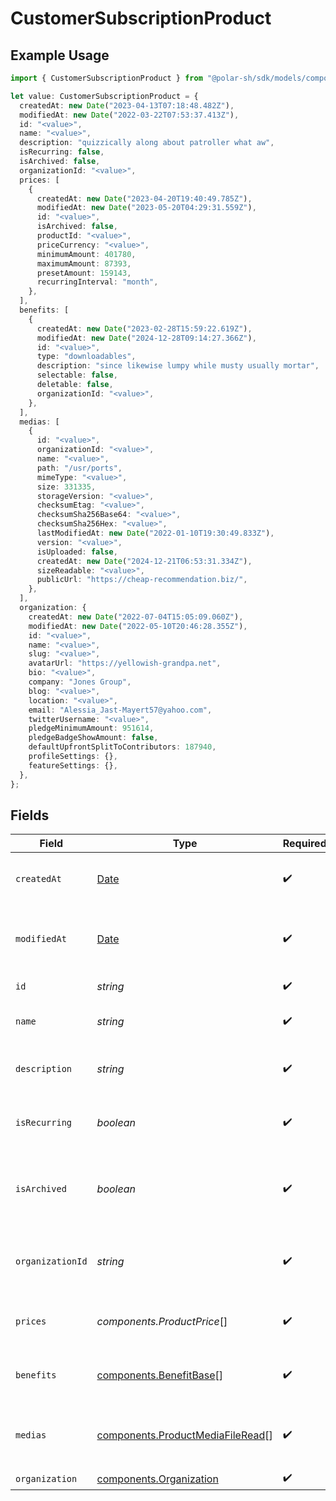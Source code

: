 # CustomerSubscriptionProduct

## Example Usage

```typescript
import { CustomerSubscriptionProduct } from "@polar-sh/sdk/models/components";

let value: CustomerSubscriptionProduct = {
  createdAt: new Date("2023-04-13T07:18:48.482Z"),
  modifiedAt: new Date("2022-03-22T07:53:37.413Z"),
  id: "<value>",
  name: "<value>",
  description: "quizzically along about patroller what aw",
  isRecurring: false,
  isArchived: false,
  organizationId: "<value>",
  prices: [
    {
      createdAt: new Date("2023-04-20T19:40:49.785Z"),
      modifiedAt: new Date("2023-05-20T04:29:31.559Z"),
      id: "<value>",
      isArchived: false,
      productId: "<value>",
      priceCurrency: "<value>",
      minimumAmount: 401780,
      maximumAmount: 87393,
      presetAmount: 159143,
      recurringInterval: "month",
    },
  ],
  benefits: [
    {
      createdAt: new Date("2023-02-28T15:59:22.619Z"),
      modifiedAt: new Date("2024-12-28T09:14:27.366Z"),
      id: "<value>",
      type: "downloadables",
      description: "since likewise lumpy while musty usually mortar",
      selectable: false,
      deletable: false,
      organizationId: "<value>",
    },
  ],
  medias: [
    {
      id: "<value>",
      organizationId: "<value>",
      name: "<value>",
      path: "/usr/ports",
      mimeType: "<value>",
      size: 331335,
      storageVersion: "<value>",
      checksumEtag: "<value>",
      checksumSha256Base64: "<value>",
      checksumSha256Hex: "<value>",
      lastModifiedAt: new Date("2022-01-10T19:30:49.833Z"),
      version: "<value>",
      isUploaded: false,
      createdAt: new Date("2024-12-21T06:53:31.334Z"),
      sizeReadable: "<value>",
      publicUrl: "https://cheap-recommendation.biz/",
    },
  ],
  organization: {
    createdAt: new Date("2022-07-04T15:05:09.060Z"),
    modifiedAt: new Date("2022-05-10T20:46:28.355Z"),
    id: "<value>",
    name: "<value>",
    slug: "<value>",
    avatarUrl: "https://yellowish-grandpa.net",
    bio: "<value>",
    company: "Jones Group",
    blog: "<value>",
    location: "<value>",
    email: "Alessia_Jast-Mayert57@yahoo.com",
    twitterUsername: "<value>",
    pledgeMinimumAmount: 951614,
    pledgeBadgeShowAmount: false,
    defaultUpfrontSplitToContributors: 187940,
    profileSettings: {},
    featureSettings: {},
  },
};
```

## Fields

| Field                                                                                         | Type                                                                                          | Required                                                                                      | Description                                                                                   |
| --------------------------------------------------------------------------------------------- | --------------------------------------------------------------------------------------------- | --------------------------------------------------------------------------------------------- | --------------------------------------------------------------------------------------------- |
| `createdAt`                                                                                   | [Date](https://developer.mozilla.org/en-US/docs/Web/JavaScript/Reference/Global_Objects/Date) | :heavy_check_mark:                                                                            | Creation timestamp of the object.                                                             |
| `modifiedAt`                                                                                  | [Date](https://developer.mozilla.org/en-US/docs/Web/JavaScript/Reference/Global_Objects/Date) | :heavy_check_mark:                                                                            | Last modification timestamp of the object.                                                    |
| `id`                                                                                          | *string*                                                                                      | :heavy_check_mark:                                                                            | The ID of the product.                                                                        |
| `name`                                                                                        | *string*                                                                                      | :heavy_check_mark:                                                                            | The name of the product.                                                                      |
| `description`                                                                                 | *string*                                                                                      | :heavy_check_mark:                                                                            | The description of the product.                                                               |
| `isRecurring`                                                                                 | *boolean*                                                                                     | :heavy_check_mark:                                                                            | Whether the product is a subscription tier.                                                   |
| `isArchived`                                                                                  | *boolean*                                                                                     | :heavy_check_mark:                                                                            | Whether the product is archived and no longer available.                                      |
| `organizationId`                                                                              | *string*                                                                                      | :heavy_check_mark:                                                                            | The ID of the organization owning the product.                                                |
| `prices`                                                                                      | *components.ProductPrice*[]                                                                   | :heavy_check_mark:                                                                            | List of prices for this product.                                                              |
| `benefits`                                                                                    | [components.BenefitBase](../../models/components/benefitbase.md)[]                            | :heavy_check_mark:                                                                            | List of benefits granted by the product.                                                      |
| `medias`                                                                                      | [components.ProductMediaFileRead](../../models/components/productmediafileread.md)[]          | :heavy_check_mark:                                                                            | List of medias associated to the product.                                                     |
| `organization`                                                                                | [components.Organization](../../models/components/organization.md)                            | :heavy_check_mark:                                                                            | N/A                                                                                           |